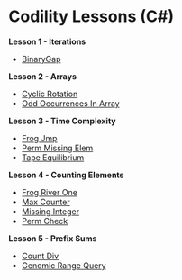 # Codility Lessons (C#)

**Lesson 1 - Iterations**

- [BinaryGap](Lesson%2001%20-%20Iterations/BinaryGap_01.cs)

**Lesson 2 - Arrays**

- [Cyclic Rotation](Lesson%2002%20-%20Arrays/CyclicRotation_01.cs)
- [Odd Occurrences In Array](Lesson%2002%20-%20Arrays/OddOccurrencesInArray_02.cs)

**Lesson 3 - Time Complexity**

- [Frog Jmp](Lesson%2003%20-%20Time%20Complexity/FrogJmp_01.cs)
- [Perm Missing Elem](Lesson%2003%20-%20Time%20Complexity/PermMissingElem_02.cs)
- [Tape Equilibrium](Lesson%2003%20-%20Time%20Complexity/TapeEquilibrium_01.cs)

**Lesson 4 - Counting Elements**

- [Frog River One](Lesson%2004%20-%20Counting%20Elements/FrogRiverOne_01.cs)
- [Max Counter](Lesson%2004%20-%20Counting%20Elements/MaxCounters_01.cs)
- [Missing Integer](Lesson%2004%20-%20Counting%20Elements/MissingInteger_01.cs)
- [Perm Check](Lesson%2004%20-%20Counting%20Elements/PermCheck_01.cs)

**Lesson 5 - Prefix Sums**

- [Count Div](Lesson%2005%20-%20Prefix%20Sums/CountDiv_01.cs)
- [Genomic Range Query](Lesson%2005%20-%20Prefix%20Sums/GenomicRangeQuery_01.cs)